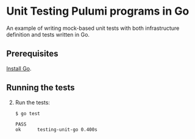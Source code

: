 # Unit Testing Pulumi programs in Go

An example of writing mock-based unit tests with both infrastructure definition and tests written in Go.

## Prerequisites

[Install Go](https://golang.org/doc/install).

## Running the tests

2.  Run the tests:

    ``` 
    $ go test

    PASS
    ok  	testing-unit-go	0.400s
    ```
